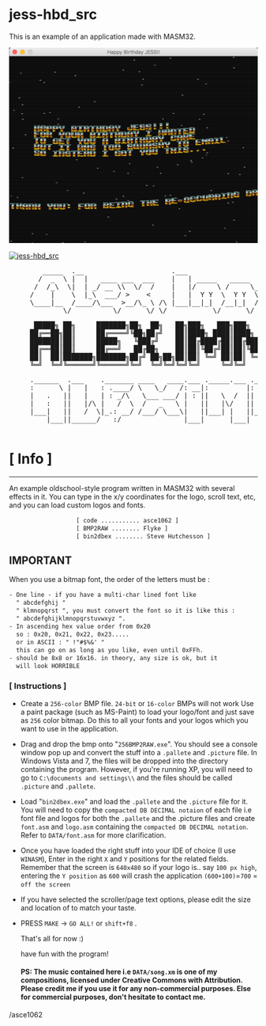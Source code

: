 # jess-hbd_src
This is an example of an application made with MASM32.

![jess-hbd_src](https://github.com/asce1062/jess-hbd_src/raw/master/jess-hbd_src.PNG)

[![jess-hbd_src](http://img.youtube.com/vi/Hhkeni5XBH0/0.jpg)](https://youtu.be/Hhkeni5XBH0)
 
<pre>
        _____  .__                     .___                              
       /  _  \ |  |   ____ ___  ___    |   | _____   _____   ___________ 
      /  /_\  \|  | _/ __ \\  \/  /    |   |/     \ /     \_/ __ \_  __ \
     /    |    \  |_\  ___/ >    <     |   |  Y Y  \  Y Y  \  ___/|  | \/
     \____|__  /____/\___  >__/\_ \ /\ |___|__|_|  /__|_|  /\___  >__|   
             \/          \/      \/ \/           \/      \/     \/       
</pre>

<pre>
      █████╗ ██╗     ███████╗██╗  ██╗   ██╗███╗   ███╗███╗   ███╗███████╗██████╗ 
     ██╔══██╗██║     ██╔════╝╚██╗██╔╝   ██║████╗ ████║████╗ ████║██╔════╝██╔══██╗
     ███████║██║     █████╗   ╚███╔╝    ██║██╔████╔██║██╔████╔██║█████╗  ██████╔╝
     ██╔══██║██║     ██╔══╝   ██╔██╗    ██║██║╚██╔╝██║██║╚██╔╝██║██╔══╝  ██╔══██╗
     ██║  ██║███████╗███████╗██╔╝ ██╗██╗██║██║ ╚═╝ ██║██║ ╚═╝ ██║███████╗██║  ██║
     ╚═╝  ╚═╝╚══════╝╚══════╝╚═╝  ╚═╝╚═╝╚═╝╚═╝     ╚═╝╚═╝     ╚═╝╚══════╝╚═╝  ╚═╝
</pre>

<pre>
     .______  .___    ._______ ____   ____.___ ._____.___ ._____.___ ._______.______  
     :      \ |   |   : .____/ \   \_/   /: __|:         |:         |: .____/: __   \ 
     |   .   ||   |   | : _/\   \___ ___/ | : ||   \  /  ||   \  /  || : _/\ |  \____|
     |   :   ||   |/\ |   /  \  /   _   \ |   ||   |\/   ||   |\/   ||   /  \|   :  \ 
     |___|   ||   /  \|_.: __/ /___/ \___\|   ||___| |   ||___| |   ||_.: __/|   |___\
         |___||______/   :/               |___|      |___|      |___|   :/   |___|    
                                                                                 
</pre> 

# [ Info ]
---  
An example oldschool-style program written in MASM32 with several effects in it. You can type in the x/y coordinates for the logo, scroll text, etc, and you can load custom logos and fonts.
  
                       [ code ........... asce1062 ]
                       [ BMP2RAW ........ Flyke ]
                       [ bin2dbex ........ Steve Hutchesson ]
                       
## IMPORTANT

When you use a bitmap font, the order of the letters must be :

	- One line - if you have a multi-char lined font like 
	  " abcdefghij "
	  " klmnopqrst ", you must convert the font so it is like this :
	  " abcdefghijklmnopqrstuvwxyz ".
	- In ascending hex value order from 0x20
	  so : 0x20, 0x21, 0x22, 0x23.....
	  or in ASCII : " !"#$%&' "
	  this can go on as long as you like, even until 0xFFh.
	- should be 8x8 or 16x16. in theory, any size is ok, but it 
	  will look HORRIBLE

### [ Instructions ]

- Create a `256-color` BMP file. `24-bit` or `16-color` BMPs will not work
           Use a paint package (such as MS-Paint) to load your logo/font
           and just save as `256` color bitmap. Do this to all your fonts and
           your logos which you want to use in the application.
- Drag and drop the bmp onto "`256BMP2RAW.exe`". You should see a
           console window pop up and convert the stuff into a `.pallete`
           and `.picture` file. In Windows Vista and 7, the files will be dropped
           into the directory containing the program. However, if you're
           running XP, you will need to go to
           `C:\documents and settings\\`
           and the files should be called `.picture` and `.pallete`.
- Load "`bin2dbex.exe`" and load the `.pallete` and the `.picture` file for it. 
           You will need to copy the `compacted DB DECIMAL notaion` of each file i.e font file
           and logos for both the `.pallete` and the .picture files and create `font.asm` 
           and `logo.asm` containing the `compacted DB DECIMAL notation`. Refer to
           `DATA/font.asm` for more clarification. 
- Once you have loaded the right stuff into your IDE of choice (I use `WINASM`),
           Enter in the right `X` and `Y` positions for the related fields.
           Remember that the screen is `640x480` so if your logo is.. say
           `100 px high`, entering the `Y position` as `600` will crash the
           application `(600+100)`=`700` = `off the screen`
- If you have selected the scroller/page text options, please edit the size and
           location of to match your taste.
- PRESS `MAKE` -> `GO ALL!` or `shift+f8` .

  That's all for now :)
  
  have fun with the program!
  
  #### PS: The music contained here i.e `DATA/song.xm` is one of my compositions, licensed under Creative Commons with Attribution. Please credit me if you use it for any non-commercial purposes. Else for commercial purposes, don't hesitate to contact me.
  
 /asce1062 